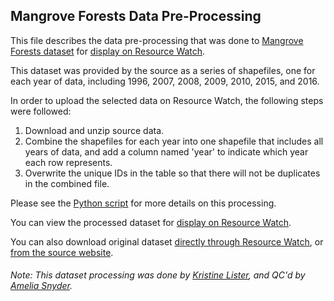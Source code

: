 ## Mangrove Forests Data Pre-Processing
This file describes the data pre-processing that was done to [Mangrove Forests dataset](https://data.unep-wcmc.org/datasets/45) for [display on Resource Watch](https://resourcewatch.org/data/explore/386314c4-ab42-47a7-b2cd-596b788e114d).

This dataset was provided by the source as a series of shapefiles, one for each year of data, including 1996, 2007, 2008, 2009, 2010, 2015, and 2016.

In order to upload the selected data on Resource Watch, the following steps were followed:

1. Download and unzip source data.
2. Combine the shapefiles for each year into one shapefile that includes all years of data, and add a column named 'year' to indicate which year each row represents.
3. Overwrite the unique IDs in the table so that there will not be duplicates in the combined file.

Please see the [Python script](https://github.com/resource-watch/data-pre-processing/blob/master/for_005a_mangrove/for_005a_mangrove_processing.py) for more details on this processing.

You can view the processed dataset for [display on Resource Watch](https://resourcewatch.org/data/explore/386314c4-ab42-47a7-b2cd-596b788e114d).

You can also download original dataset [directly through Resource Watch](https://wri-public-data.s3.amazonaws.com/resourcewatch/for_005a_mangrove.zip), or [from the source website](https://data.unep-wcmc.org/datasets/45).

###### Note: This dataset processing was done by [Kristine Lister](https://www.wri.org/profile/kristine-lister), and QC'd by [Amelia Snyder](https://www.wri.org/profile/amelia-snyder).
